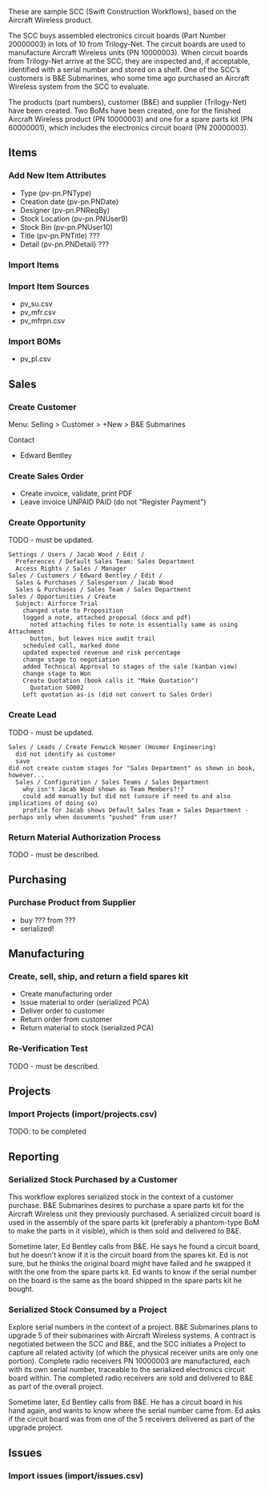 These are sample SCC (Swift Construction Workflows), based on the Aircraft Wireless product.

The SCC buys assembled electronics circuit boards (Part Number 20000003) in lots of 10 from Trilogy-Net.  The circuit boards are used to manufacture Aircraft Wireless units (PN 10000003). When circuit boards from Trilogy-Net arrive at the SCC, they are inspected and, if acceptable, identified with a serial number and stored on a shelf. One of the SCC’s customers is B&E Submarines, who some time ago purchased an Aircraft Wireless system from the SCC to evaluate.

The products (part numbers), customer (B&E) and supplier (Trilogy-Net) have been created. Two BoMs have been created, one for the finished Aircraft Wireless product (PN 10000003) and one for a spare parts kit (PN 60000001), which includes the electronics circuit board (PN 20000003).

## Items
### Add New Item Attributes

* Type (pv-pn.PNType)
* Creation date (pv-pn.PNDate)
* Designer (pv-pn.PNReqBy)			
* Stock Location (pv-pn.PNUser9)
* Stock Bin (pv-pn.PNUser10)
* Title (pv-pn.PNTitle) ???
* Detail (pv-pn.PNDetail) ???

### Import Items

### Import Item Sources

* pv_su.csv
* pv_mfr.csv
* pv_mfrpn.csv

### Import BOMs

* pv_pl.csv

## Sales
### Create Customer

Menu: Selling > Customer > +New > B&E Submarines

Contact
* Edward Bentley

### Create Sales Order
* Create invoice, validate, print PDF
* Leave invoice UNPAID PAID (do not "Register Payment")

### Create Opportunity

TODO - must be updated.

```
Settings / Users / Jacab Wood / Edit /
  Preferences / Default Sales Team: Sales Department
  Access Rights / Sales / Manager
Sales / Customers / Edward Bentley / Edit / 
  Sales & Purchases / Salesperson / Jacab Wood
  Sales & Purchases / Sales Team / Sales Department
Sales / Opportunities / Create
  Subject: Airforce Trial
    changed state to Proposition
    logged a note, attached proposal (docx and pdf)
      noted attaching files to note is essentially same as using Attachment
      button, but leaves nice audit trail
    scheduled call, marked done
    updated expected revenue and risk percentage
    change stage to negotiation
    added Technical Approval to stages of the sale (kanban view)
    change stage to Won
    Create Quotation (book calls it "Make Quotation")
      Quotation SO002
    Left quotation as-is (did not convert to Sales Order)
```
	
### Create Lead

TODO - must be updated.

```
Sales / Leads / Create Fenwick Hosmer (Hosmer Engineering)
  did not identify as customer
  save
did not create custom stages for "Sales Department" as shown in book, however...
  Sales / Configuration / Sales Teams / Sales Department
    why isn't Jacab Wood shown as Team Members?!?
    could add manually but did not (unsure if need to and also implications of doing so)
    profile for Jacab shows Default Sales Team = Sales Department - perhaps only when documents "pushed" from user?
```

### Return Material Authorization Process

TODO - must be described.

## Purchasing
### Purchase Product from Supplier

* buy ??? from ???
* serialized!

## Manufacturing
### Create, sell, ship, and return a field spares kit

* Create manufacturing order
* Issue material to order (serialized PCA)
* Deliver order to customer
* Return order from customer
* Return material to stock (serialized PCA)

### Re-Verification Test

TODO - must be described.

## Projects
### Import Projects (import/projects.csv)

TODO: to be completed

## Reporting
### Serialized Stock Purchased by a Customer

This workflow explores serialized stock in the context of a customer purchase. B&E Submarines desires to purchase a spare parts kit for the Aircraft Wireless unit they previously purchased. A serialized circuit board is used in the assembly of the spare parts kit (preferably a phantom-type BoM to make the parts in it visible), which is then sold and delivered to B&E.

Sometime later, Ed Bentley calls from B&E. He says he found a circuit board, but he doesn't know if it is the circuit board from the spares kit. Ed is not sure, but he thinks the original board might have failed and he swapped it with the one from the spare parts kit. Ed wants to know if the serial number on the board is the same as the board shipped in the spare parts kit he bought.

### Serialized Stock Consumed by a Project

Explore serial numbers in the context of a project. B&E Submarines plans to upgrade 5 of their submarines with Aircraft Wireless systems. A contract is negotiated between the SCC and B&E, and the SCC initiates a Project to capture all related activity (of which the physical receiver units are only one portion). Complete radio receivers PN 10000003 are manufactured, each with its own serial number, traceable to the serialized electronics circuit board within. The completed radio receivers are sold and delivered to B&E as part of the overall project.

Sometime later, Ed Bentley calls from B&E. He has a circuit board in his hand again, and wants to know where the serial number came from. Ed asks if the circuit board was from one of the 5 receivers delivered as part of the upgrade project.

## Issues
### Import issues (import/issues.csv)
